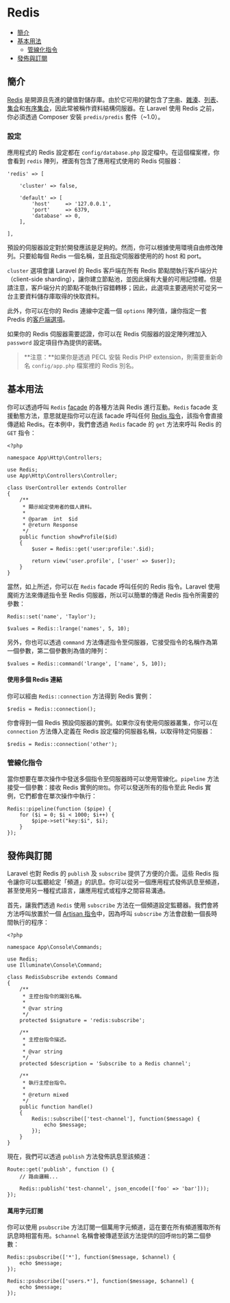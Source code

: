 # Redis

- [簡介](#introduction)
- [基本用法](#basic-usage)
    - [管線化指令](#pipelining-commands)
- [發佈與訂閱](#pubsub)

<a name="introduction"></a>
## 簡介

[Redis](http://redis.io) 是開源且先進的鍵值對儲存庫。由於它可用的鍵包含了[字串](http://redis.io/topics/data-types#strings)、[雜湊](http://redis.io/topics/data-types#hashes)、[列表](http://redis.io/topics/data-types#lists)、[集合](http://redis.io/topics/data-types#sets)和[有序集合](http://redis.io/topics/data-types#sorted-sets)，因此常被稱作資料結構伺服器。在 Laravel 使用 Redis 之前，你必須透過 Composer 安裝 `predis/predis` 套件（~1.0）。

<a name="configuration"></a>
### 設定

應用程式的 Redis 設定都在 `config/database.php` 設定檔中。在這個檔案裡，你會看到 `redis` 陣列，裡面有包含了應用程式使用的 Redis 伺服器：

    'redis' => [

        'cluster' => false,

        'default' => [
            'host'     => '127.0.0.1',
            'port'     => 6379,
            'database' => 0,
        ],

    ],

預設的伺服器設定對於開發應該是足夠的。然而，你可以根據使用環境自由修改陣列。只要給每個 Redis 一個名稱，並且指定伺服器使用的的 host 和 port。

`cluster` 選項會讓 Laravel 的 Redis 客戶端在所有 Redis 節點間執行客戶端分片（client-side sharding），讓你建立節點池，並因此擁有大量的可用記憶體。但是請注意，客戶端分片的節點不能執行容錯轉移；因此，此選項主要適用於可從另一台主要資料儲存庫取得的快取資料。

此外，你可以在你的 Redis 連線中定義一個 `options` 陣列值，讓你指定一套 Predis 的[客戶端選項](https://github.com/nrk/predis/wiki/Client-Options)。

如果你的 Redis 伺服器需要認證，你可以在 Redis 伺服器的設定陣列裡加入 `password` 設定項目作為提供的密碼。

> **注意：**如果你是透過 PECL 安裝 Redis PHP extension，則需要重新命名 `config/app.php` 檔案裡的 Redis 別名。

<a name="basic-usage"></a>
## 基本用法

你可以透過呼叫 `Redis` [facade](/docs/{{version}}/facades) 的各種方法與 Redis 進行互動。`Redis` facade 支援動態方法，意思就是指你可以在該 facade 呼叫任何 [Redis 指令](http://redis.io/commands)，該指令會直接傳遞給 Redis。在本例中，我們會透過 `Redis` facade 的 `get` 方法來呼叫 Redis 的 `GET` 指令：

    <?php

    namespace App\Http\Controllers;

    use Redis;
    use App\Http\Controllers\Controller;

    class UserController extends Controller
    {
        /**
         * 顯示給定使用者的個人資料。
         *
         * @param  int  $id
         * @return Response
         */
        public function showProfile($id)
        {
            $user = Redis::get('user:profile:'.$id);

            return view('user.profile', ['user' => $user]);
        }
    }

當然，如上所述，你可以在 `Redis` facade 呼叫任何的 Redis 指令。Laravel 使用魔術方法來傳遞指令至 Redis 伺服器，所以可以簡單的傳遞 Redis 指令所需要的參數：

    Redis::set('name', 'Taylor');

    $values = Redis::lrange('names', 5, 10);

另外，你也可以透過 `command` 方法傳遞指令至伺服器，它接受指令的名稱作為第一個參數，第二個參數則為值的陣列：

    $values = Redis::command('lrange', ['name', 5, 10]);

#### 使用多個 Redis 連結

你可以經由 `Redis::connection` 方法得到 Redis 實例：

    $redis = Redis::connection();

你會得到一個 Redis 預設伺服器的實例。如果你沒有使用伺服器叢集，你可以在 `connection` 方法傳入定義在 Redis 設定檔的伺服器名稱，以取得特定伺服器：

    $redis = Redis::connection('other');

<a name="pipelining-commands"></a>
### 管線化指令

當你想要在單次操作中發送多個指令至伺服器時可以使用管線化。`pipeline` 方法接受一個參數：接收 Redis 實例的`閉包`。你可以發送所有的指令至此 Redis 實例，它們都會在單次操作中執行：

    Redis::pipeline(function ($pipe) {
        for ($i = 0; $i < 1000; $i++) {
            $pipe->set("key:$i", $i);
        }
    });

<a name="pubsub"></a>
## 發佈與訂閱

Laravel 也對 Redis 的 `publish` 及 `subscribe` 提供了方便的介面。這些 Redis 指令讓你可以監聽給定「頻道」的訊息。你可以從另一個應用程式發佈訊息至頻道，甚至使用另一種程式語言，讓應用程式或程序之間容易溝通。

首先，讓我們透過 `Redis` 使用 `subscribe` 方法在一個頻道設定監聽器。我們會將方法呼叫放置於一個 [Artisan 指令](/docs/{{version}}/artisan)中，因為呼叫 `subscribe` 方法會啟動一個長時間執行的程序：

    <?php

    namespace App\Console\Commands;

    use Redis;
    use Illuminate\Console\Command;

    class RedisSubscribe extends Command
    {
        /**
         * 主控台指令的識別名稱。
         *
         * @var string
         */
        protected $signature = 'redis:subscribe';

        /**
         * 主控台指令描述。
         *
         * @var string
         */
        protected $description = 'Subscribe to a Redis channel';

        /**
         * 執行主控台指令。
         *
         * @return mixed
         */
        public function handle()
        {
            Redis::subscribe(['test-channel'], function($message) {
                echo $message;
            });
        }
    }

現在，我們可以透過 `publish` 方法發佈訊息至該頻道：

    Route::get('publish', function () {
        // 路由邏輯...

        Redis::publish('test-channel', json_encode(['foo' => 'bar']));
    });

#### 萬用字元訂閱

你可以使用 `psubscribe` 方法訂閱一個萬用字元頻道，這在要在所有頻道獲取所有訊息時相當有用。`$channel` 名稱會被傳遞至該方法提供的回呼`閉包`的第二個參數：

    Redis::psubscribe(['*'], function($message, $channel) {
        echo $message;
    });

    Redis::psubscribe(['users.*'], function($message, $channel) {
        echo $message;
    });

